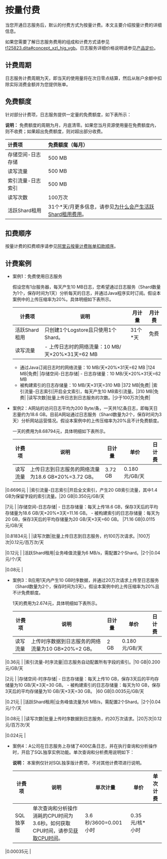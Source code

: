 # 按量付费

当您开通日志服务后，默认的付费方式为按量计费。本文主要介绍按量计费的详细信息。

如果您需要了解日志服务费用的组成和计费方式请参见[t125823.dita\#concept\_xzl\_hjg\_vgb](/cn.zh-CN/产品计费/计费项.md)。日志服务详细价格说明请参见[产品定价](https://www.aliyun.com/price/product?spm=a2c4g.11186623.2.11.66cd2aab6wAn6p#/sls/detail)。

## 计费周期

日志服务计费周期为天，即当天的使用量将在次日零点结算，然后从账户余额中扣除实际消费金额并为您提供账单。

## 免费额度

针对部分计费项，日志服务提供一定量的免费额度，如下表所示：

**说明：** 免费额度的周期为月，月底清零。如果您当月资源使用量在免费额度内，则不收费；如果超出免费额度，则对超出部分收费。

|计费项|免费额度（每月）|
|:--|:-------|
|存储空间-日志存储|500 MB|
|读写流量|500 MB|
|索引流量-日志索引|500 MB|
|读写次数|100万次|
|活跃Shard租用|31个\*天/月更多信息，请参见[为什么会产生活跃Shard租用费用](/cn.zh-CN/产品计费/常见问题/为什么会产生活跃Shard租用费用？.md)。 |

## 扣费顺序

按量计费的扣费顺序请参见[阿里云按量计费账单扣款顺序](https://help.aliyun.com/knowledge_detail/37138.html?spm=a2c4g.11186623.6.555.74952076sIMD2z#h2--8)。

## 计费案例

-   案例1：免费使用日志服务

    假设您有1台服务器，每天产生10 MB日志，您希望通过日志服务（Shard数量为1个，保存时间为1天）分析每天的日志，并通过Java程序实时订阅。假设本案例中的上传压缩率为20%。具体明细如下表所示。

    |计费项|说明|月计量|月计费|
    |---|--|---|---|
    |活跃Shard租用|只创建1个Logstore且只使用1个Shard。|31个\*天|免费|
    |读写流量|    -   上传日志时的网络流量：10 MB/天×20%×31天=62 MB
    -   通过Java订阅日志时的网络流量：10 MB/天×20%×31天=62 MB
|124 MB|免费|
    |存储空间-日志存储|    -   日志存储量：10 MB/天×20%×31天=62 MB
    -   被构建索引的日志存储量：10 MB/天×31天=310 MB
|372 MB|免费|
    |索引流量-日志索引|开启全文索引，每天产生10 MB索引流量。|310 MB|免费|
    |读写次数|批量上传日志到日志服务的次数。|少于100万次|免费|

-   案例2：A网站的访问日志平均为200 Byte/条，一天共1亿条日志，即每天日志量约为18.6 GB。目前A网站通过日志服务（Shard数量为2个，保存时间为3天）分析网站运营情况。假设本案例中的上传压缩率为20%且不计免费额度。

    一天的费用为8.68794元，具体明细如下表所示。

    |计费项|说明|日计量|单价|日计费|
    |---|--|---|--|---|
    |读写流量|上传日志到日志服务的网络流量为18.6 GB×20%=3.72 GB。|3.72 GB|0.180元/GB/天

|0.6696元 |
    |索引流量-日志索引|开启全文索引，产生20 GB索引流量，其中1.4 GB为保留字段的索引流量。|20 GB|0.350元/GB/天

|7元 |
    |存储空间-日志存储|    -   日志存储量：每天上传18.6 GB，保存3天后的平均存储量为18.6 GB/天×20%×3天=11.16 GB。
    -   被构建索引的日志存储量：每天为20 GB，保存3天后的平均存储量为20 GB/天×3天=60 GB。
|71.16 GB|0.0115元/GB/天

|0.81834元 |
    |读写次数|批量上传日志到日志服务，约100万次请求。|100万次|0.12元/百万次/天

|0.12元 |
    |活跃Shard租用|业务峰值流量为6 MB/s，需配置2个Shard。|2个|0.04元/个/天

|0.08元 |

-   案例3：B应用1天内产生10 GB时序数据，并通过20万次请求上传至日志服务（Shard数量为2个，保存时间为3天）。假设本案例中的上传压缩率为20%且不计免费额度。

    1天的费用为2.674元，具体明细如下表所示。

    |计费项|说明|日计量|单价|日计费|
    |---|--|---|--|---|
    |读写流量|上传时序数据到日志服务的网络流量为10 GB×20%=2 GB。|2 GB|0.180元/GB/天

|0.36元 |
    |索引流量-时序流量|日志服务自动配置所有字段的索引。|10 GB|0.200 元/GB/天

|2元 |
    |存储空间-时序存储|    -   日志存储量：每天上传10 GB，保存3天后的平均存储量为10 GB/天×3天=30 GB。
    -   被构建索引的日志存储量：每天为10 GB，保存3天后的平均存储量为10 GB/天×3天=30 GB。
|60 GB|0.0035元/GB/天

|0.21元 |
    |活跃Shard租用|业务峰值流量为6 MB/s，需配置2个Shard。|2个|0.04元/个/天

|0.08元 |
    |读写次数|批量上传时序数据到日志服务，约20万次请求。|20万次|0.12元/百万次/天

|0.024元 |

-   案例4：A公司在日志服务上存储了400亿条日志，并在执行查询和分析操作时，开启了SQL独享实例功能。单次查询和分析费用说明如下：

    **说明：** 本案例仅针对SQL独享版计费项，不对其他计费项进行说明。

    |计费项|说明|单次计量|单价|单次计费|
    |---|--|----|--|----|
    |SQL独享版|单次查询和分析操作消耗的CPU时间为3.6秒。如何获取CPU时间，请参见[获取CPU时间](/cn.zh-CN/查询与分析/开启SQL独享实例.md)。|3.6秒/3600=0.001小时|0.35元/核\*小时

|0.00035元 |


